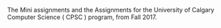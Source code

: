 The Mini assignments and the Assignments for the University of Calgary Computer Science ( CPSC ) program, from Fall 2017.
